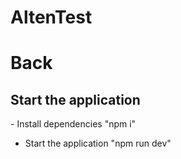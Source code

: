 # AltenTest
# Back
<h2>Start the application</h2>
- Install dependencies "npm i"

- Start the application "npm run dev"
